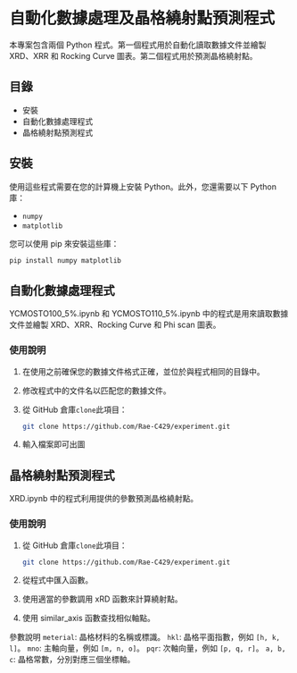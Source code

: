 # 自動化數據處理及晶格繞射點預測程式

本專案包含兩個 Python 程式。第一個程式用於自動化讀取數據文件並繪製 XRD、XRR 和 Rocking Curve 圖表。第二個程式用於預測晶格繞射點。

## 目錄

- 安裝
- 自動化數據處理程式
- 晶格繞射點預測程式

## 安裝

使用這些程式需要在您的計算機上安裝 Python。此外，您還需要以下 Python 庫：

- `numpy`
- `matplotlib`

您可以使用 pip 來安裝這些庫：

```sh
pip install numpy matplotlib
```

## 自動化數據處理程式

YCMOSTO100_5%.ipynb 和 YCMOSTO110_5%.ipynb 中的程式是用來讀取數據文件並繪製 XRD、XRR、Rocking Curve 和 Phi scan 圖表。

### 使用說明

1. 在使用之前確保您的數據文件格式正確，並位於與程式相同的目錄中。
2. 修改程式中的文件名以匹配您的數據文件。
3. 從 GitHub 倉庫`clone`此項目：

   ```sh
   git clone https://github.com/Rae-C429/experiment.git
   ```

4. 輸入檔案即可出圖

## 晶格繞射點預測程式

XRD.ipynb 中的程式利用提供的參數預測晶格繞射點。

### 使用說明

1. 從 GitHub 倉庫`clone`此項目：

   ```sh
   git clone https://github.com/Rae-C429/experiment.git
   ```

2. 從程式中匯入函數。
3. 使用適當的參數調用 xRD 函數來計算繞射點。
4. 使用 similar_axis 函數查找相似軸點。

參數說明
`meterial`: 晶格材料的名稱或標識。
`hkl`: 晶格平面指數，例如 `[h, k, l]`。
`mno`: 主軸向量，例如 `[m, n, o]`。
`pqr`: 次軸向量，例如 `[p, q, r]`。
`a, b, c`: 晶格常數，分別對應三個坐標軸。
